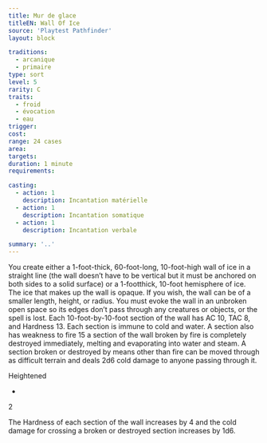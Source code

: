 ```yaml
---
title: Mur de glace
titleEN: Wall Of Ice
source: 'Playtest Pathfinder'
layout: block

traditions:
  - arcanique
  - primaire
type: sort
level: 5
rarity: C
traits:
  - froid
  - évocation
  - eau
trigger: 
cost: 
range: 24 cases
area: 
targets: 
duration: 1 minute
requirements: 

casting:
  - action: 1
    description: Incantation matérielle
  - action: 1
    description: Incantation somatique
  - action: 1
    description: Incantation verbale

summary: '..'
---
```

You create either a 1-foot-thick, 60-foot-long, 10-foot-high wall of ice in a straight line (the wall doesn’t have to be vertical but it must be anchored on both sides to a solid surface) or a 1-footthick, 10-foot hemisphere of ice. The ice that makes up the wall is opaque. If you wish, the wall can be of a smaller length, height, or radius. You must evoke the wall in an unbroken open space so its edges don’t pass through any creatures or objects, or the spell is lost. Each 10-foot-by-10-foot section of the wall has AC 10, TAC 8, and Hardness 13. Each section is immune to cold and water. A section also has weakness to fire 15 a section of the wall broken by fire is completely destroyed immediately, melting and evaporating into water and steam. A section broken or destroyed by means other than fire can be moved through as difficult terrain and deals 2d6 cold damage to anyone passing through it.

Heightened

-

2

The Hardness of each section of the wall increases by 4 and the cold damage for crossing a broken or destroyed section increases by 1d6.